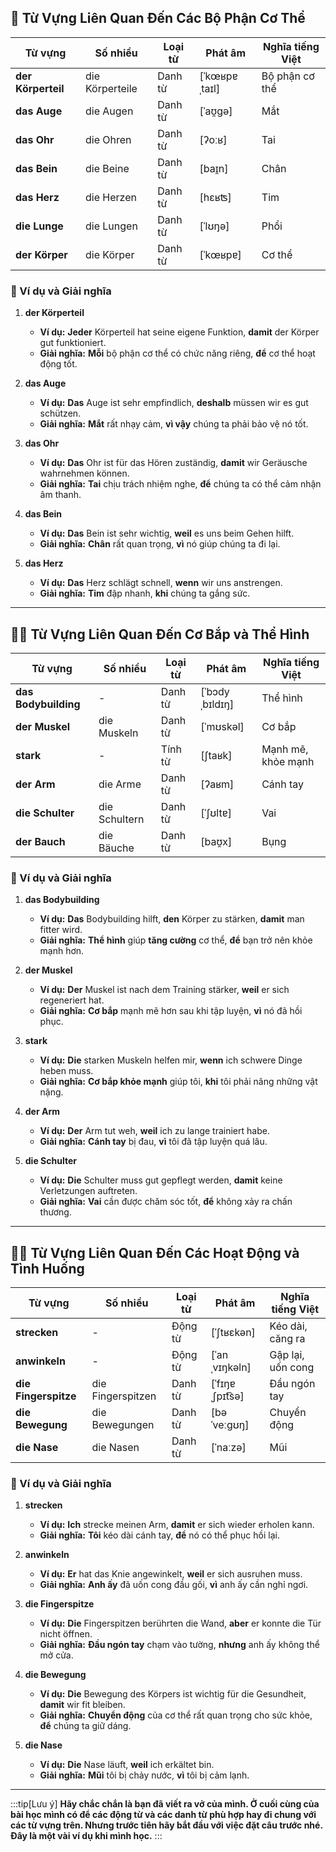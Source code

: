 ## **💪 Từ Vựng Liên Quan Đến Các Bộ Phận Cơ Thể**

|**Từ vựng**|**Số nhiều**|**Loại từ**|**Phát âm**|**Nghĩa tiếng Việt**|
|---|---|---|---|---|
|**der Körperteil**|die Körperteile|Danh từ|[ˈkœʁpɐˌtaɪl]|Bộ phận cơ thể|
|**das Auge**|die Augen|Danh từ|[ˈaʊ̯ɡə]|Mắt|
|**das Ohr**|die Ohren|Danh từ|[ʔoːʁ]|Tai|
|**das Bein**|die Beine|Danh từ|[baɪ̯n]|Chân|
|**das Herz**|die Herzen|Danh từ|[hɛʁʦ]|Tim|
|**die Lunge**|die Lungen|Danh từ|[ˈlʊŋə]|Phổi|
|**der Körper**|die Körper|Danh từ|[ˈkœʁpɐ]|Cơ thể|

### **📌 Ví dụ và Giải nghĩa**

1. **der Körperteil**
    
    - **Ví dụ:** **Jeder** Körperteil hat seine eigene Funktion, **damit** der Körper gut funktioniert.
    - **Giải nghĩa:** **Mỗi** bộ phận cơ thể có chức năng riêng, **để** cơ thể hoạt động tốt.
2. **das Auge**
    
    - **Ví dụ:** **Das** Auge ist sehr empfindlich, **deshalb** müssen wir es gut schützen.
    - **Giải nghĩa:** **Mắt** rất nhạy cảm, **vì vậy** chúng ta phải bảo vệ nó tốt.
3. **das Ohr**
    
    - **Ví dụ:** **Das** Ohr ist für das Hören zuständig, **damit** wir Geräusche wahrnehmen können.
    - **Giải nghĩa:** **Tai** chịu trách nhiệm nghe, **để** chúng ta có thể cảm nhận âm thanh.
4. **das Bein**
    
    - **Ví dụ:** **Das** Bein ist sehr wichtig, **weil** es uns beim Gehen hilft.
    - **Giải nghĩa:** **Chân** rất quan trọng, **vì** nó giúp chúng ta đi lại.
5. **das Herz**
    
    - **Ví dụ:** **Das** Herz schlägt schnell, **wenn** wir uns anstrengen.
    - **Giải nghĩa:** **Tim** đập nhanh, **khi** chúng ta gắng sức.

---
## **🏋️‍♂️ Từ Vựng Liên Quan Đến Cơ Bắp và Thể Hình**

|**Từ vựng**|**Số nhiều**|**Loại từ**|**Phát âm**|**Nghĩa tiếng Việt**|
|---|---|---|---|---|
|**das Bodybuilding**|-|Danh từ|[ˈbɔdyˌbɪldɪŋ]|Thể hình|
|**der Muskel**|die Muskeln|Danh từ|[ˈmʊskəl]|Cơ bắp|
|**stark**|-|Tính từ|[ʃtaʁk]|Mạnh mẽ, khỏe mạnh|
|**der Arm**|die Arme|Danh từ|[ʔaʁm]|Cánh tay|
|**die Schulter**|die Schultern|Danh từ|[ˈʃʊltɐ]|Vai|
|**der Bauch**|die Bäuche|Danh từ|[baʊ̯x]|Bụng|

### **📌 Ví dụ và Giải nghĩa**

1. **das Bodybuilding**
    
    - **Ví dụ:** **Das** Bodybuilding hilft, **den** Körper zu stärken, **damit** man fitter wird.
    - **Giải nghĩa:** **Thể hình** giúp **tăng cường** cơ thể, **để** bạn trở nên khỏe mạnh hơn.
2. **der Muskel**
    
    - **Ví dụ:** **Der** Muskel ist nach dem Training stärker, **weil** er sich regeneriert hat.
    - **Giải nghĩa:** **Cơ bắp** mạnh mẽ hơn sau khi tập luyện, **vì** nó đã hồi phục.
3. **stark**
    
    - **Ví dụ:** **Die** starken Muskeln helfen mir, **wenn** ich schwere Dinge heben muss.
    - **Giải nghĩa:** **Cơ bắp khỏe mạnh** giúp tôi, **khi** tôi phải nâng những vật nặng.
4. **der Arm**
    
    - **Ví dụ:** **Der** Arm tut weh, **weil** ich zu lange trainiert habe.
    - **Giải nghĩa:** **Cánh tay** bị đau, **vì** tôi đã tập luyện quá lâu.
5. **die Schulter**
    
    - **Ví dụ:** **Die** Schulter muss gut gepflegt werden, **damit** keine Verletzungen auftreten.
    - **Giải nghĩa:** **Vai** cần được chăm sóc tốt, **để** không xảy ra chấn thương.

---
## **🏃‍♂️ Từ Vựng Liên Quan Đến Các Hoạt Động và Tình Huống**

|**Từ vựng**|**Số nhiều**|**Loại từ**|**Phát âm**|**Nghĩa tiếng Việt**|
|---|---|---|---|---|
|**strecken**|-|Động từ|[ˈʃtʁɛkən]|Kéo dài, căng ra|
|**anwinkeln**|-|Động từ|[ˈanˌvɪŋkəln]|Gập lại, uốn cong|
|**die Fingerspitze**|die Fingerspitzen|Danh từ|[ˈfɪŋɐˌʃpɪt͡sə]|Đầu ngón tay|
|**die Bewegung**|die Bewegungen|Danh từ|[bəˈveːɡʊŋ]|Chuyển động|
|**die Nase**|die Nasen|Danh từ|[ˈnaːzə]|Mũi|

### **📌 Ví dụ và Giải nghĩa**

1. **strecken**
    
    - **Ví dụ:** **Ich** strecke meinen Arm, **damit** er sich wieder erholen kann.
    - **Giải nghĩa:** **Tôi** kéo dài cánh tay, **để** nó có thể phục hồi lại.
2. **anwinkeln**
    
    - **Ví dụ:** **Er** hat das Knie angewinkelt, **weil** er sich ausruhen muss.
    - **Giải nghĩa:** **Anh ấy** đã uốn cong đầu gối, **vì** anh ấy cần nghỉ ngơi.
3. **die Fingerspitze**
    
    - **Ví dụ:** **Die** Fingerspitzen berührten die Wand, **aber** er konnte die Tür nicht öffnen.
    - **Giải nghĩa:** **Đầu ngón tay** chạm vào tường, **nhưng** anh ấy không thể mở cửa.
4. **die Bewegung**
    
    - **Ví dụ:** **Die** Bewegung des Körpers ist wichtig für die Gesundheit, **damit** wir fit bleiben.
    - **Giải nghĩa:** **Chuyển động** của cơ thể rất quan trọng cho sức khỏe, **để** chúng ta giữ dáng.
5. **die Nase**
    
    - **Ví dụ:** **Die** Nase läuft, **weil** ich erkältet bin.
    - **Giải nghĩa:** **Mũi** tôi bị chảy nước, **vì** tôi bị cảm lạnh.


---
:::tip[Lưu ý]
**Hãy chắc chắn là bạn đã viết ra vở của mình. Ở cuối cùng của bài học mình có để các động từ và các danh từ phù hợp hay đi chung với các từ vựng trên. Nhưng trước tiên hãy bắt đầu với việc đặt câu trước nhé. Đây là một vài ví dụ khi mình học.**
:::